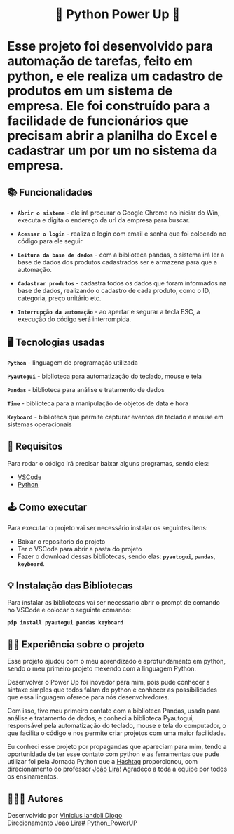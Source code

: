 
<h1 align="center"> 🚀 Python Power Up 🚀<h1>

Esse projeto foi desenvolvido para automação de tarefas, feito em python, e ele realiza  um cadastro de produtos em um sistema de empresa. Ele foi construído para a facilidade de funcionários que precisam abrir a planilha do Excel e cadastrar um por um no sistema da empresa.


## 📚 Funcionalidades

- **`Abrir o sistema`** - ele irá procurar o Google Chrome no iniciar do Win, executa e digita o endereço da url da empresa para buscar.

- **`Acessar o login`** - realiza o login com email e senha que foi colocado no código para ele seguir

- **`Leitura da base de dados`** - com a biblioteca pandas, o sistema irá ler a base de dados dos produtos cadastrados ser e armazena para que a automação.

- **`Cadastrar produtos`** - cadastra todos os dados que foram informados na base de dados, realizando o cadastro de cada produto, como o ID, categoria, preço unitário etc.

- **`Interrupção da automação`** - ao apertar e segurar a tecla ESC, a execução do código será interrompida.



## 🖥️ Tecnologias usadas

**`Python`** - linguagem de programação utilizada

**`Pyautogui`** - biblioteca para automatização do teclado, mouse e tela

**`Pandas`** - biblioteca para análise e tratamento de dados

**`Time`** - biblioteca para a manipulação de objetos de data e hora

**`Keyboard`** - biblioteca que permite capturar eventos de teclado e mouse em sistemas operacionais
## 🔨 Requisitos

Para rodar o código irá precisar baixar alguns programas, sendo eles:

- [VSCode](https://code.visualstudio.com/download)
- [Python](https://www.python.org/)
## 🕹️ Como executar

Para executar o projeto vai ser necessário instalar os seguintes itens:

- Baixar o repositorio do projeto
- Ter o VSCode para abrir a pasta do projeto
- Fazer o download dessas bibliotecas, sendo elas:
    __`pyautogui`__,
    __`pandas`__,
    __`keyboard`__.
## 💡 Instalação das Bibliotecas

Para instalar as bibliotecas vai ser necessário abrir o prompt de comando no VSCode e colocar o seguinte comando:

__`pip install pyautogui pandas keyboard`__
## ✍🏻 Experiência sobre o projeto

Esse projeto ajudou com o meu aprendizado e aprofundamento em python, sendo o meu primeiro projeto mexendo com a linguagem Python.

Desenvolver o Power Up foi inovador para mim, pois pude conhecer a sintaxe simples que todos falam do python e conhecer as possibilidades que essa linguagem oferece para nós desenvolvedores.

Com isso, tive meu primeiro contato com a biblioteca Pandas, usada para análise e tratamento de dados, e conheci a biblioteca Pyautogui, responsável pela automatização do teclado, mouse e tela do computador, o que facilita o código e nos permite criar projetos com uma maior facilidade.

Eu conheci esse projeto por propagandas que apareciam para mim, tendo a oportunidade de ter esse contato com python e as ferramentas que pude utilizar foi pela Jornada Python que a [Hashtag](https://www.linkedin.com/school/hashtag-treinamentos/posts/?feedView=all) proporcionou, com direcionamento do professor [João Lira](https://www.linkedin.com/in/jo%C3%A3o-paulo-rodrigues-de-lira-50664758/)! Agradeço a toda a equipe por todos os ensinamentos.

## 🙎🏼‍♂️ Autores

Desenvolvido por [Vinicius Iandoli Diogo](https://www.linkedin.com/in/vinicius-iandoli-diogo/)    
Direcionamento [Joao Lira](https://www.linkedin.com/in/jo%C3%A3o-paulo-rodrigues-de-lira-50664758/)# Python_PowerUP
